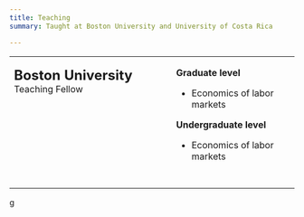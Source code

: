 ```yaml
---
title: Teaching
summary: Taught at Boston University and University of Costa Rica

---
```



<table width="100%">
<tbody>
<tr>
<td  style="vertical-align:top">
<p><strong> <font size="+2">Boston University</strong></font>
Teaching Fellow
</p>
</td>
<td>
<p><strong>Graduate level</strong></p>
<ul>
  <li>Economics of labor markets</li>
</ul>
<p><strong>Undergraduate level</strong></p>
<ul>
  <li>Economics of labor markets</li>
</ul>
</td>
</tr>
<tr>
<td>&nbsp;</td>
<td>&nbsp;</td>
</tr>
</tbody>
</table>g